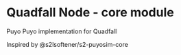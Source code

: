 # Quadfall Node - core module

Puyo Puyo implementation for Quadfall

Inspired by @s2lsoftener/s2-puyosim-core

